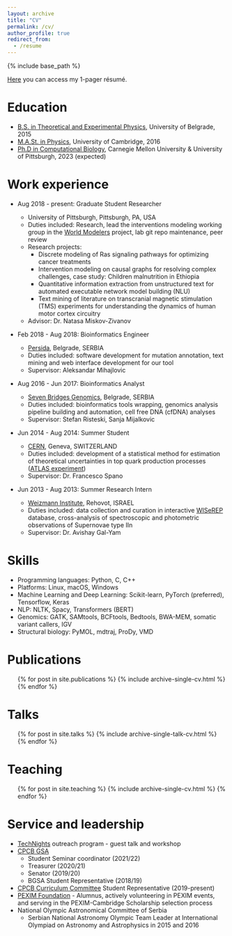 ```yaml
---
layout: archive
title: "CV"
permalink: /cv/
author_profile: true
redirect_from:
  - /resume
---
```


{% include base_path %}

[Here](https://stefan-andjelkovic-pitt.github.io/files/Andjelkovic_Stefan_Resume_2022.pdf) you can access my 1-pager résumé.

Education
======
* [B.S. in Theoretical and Experimental Physics](http://www.ff.bg.ac.rs/Engleski/Undergraduate/Theoretica.html), University of Belgrade, 2015
* [M.A.St. in Physics](https://www.phy.cam.ac.uk/admissions/postgraduate/degreesoffered/mastinphysics), University of Cambridge, 2016
* [Ph.D in Computational Biology](https://bit.ly/cpcb-phd), Carnegie Mellon University & University of Pittsburgh, 2023 (expected)

Work experience
======
* Aug 2018 - present: Graduate Student Researcher
  * University of Pittsburgh, Pittsburgh, PA, USA
  * Duties included: Research, lead the interventions modeling working group in the [World Modelers](https://www.darpa.mil/program/world-modelers) project, lab git repo maintenance, peer review
  * Research projects:
    * Discrete modeling of Ras signaling pathways for optimizing cancer treatments
    * Intervention modeling on causal graphs for resolving complex challenges, case study: Children malnutrition in Ethiopia
    * Quantitative information extraction from unstructured text for automated executable network model building (NLU)
    * Text mining of literature on transcranial magnetic stimulation (TMS) experiments for understanding the dynamics of human motor cortex circuitry
  * Advisor: Dr. Natasa Miskov-Zivanov

* Feb 2018 - Aug 2018: Bioinformatics Engineer
  * [Persida](https://www.persida-bio.com/), Belgrade, SERBIA
  * Duties included: software development for mutation annotation, text mining and web interface development for our tool
  * Supervisor: Aleksandar Mihajlovic

* Aug 2016 - Jun 2017: Bioinformatics Analyst
  * [Seven Bridges Genomics](https://www.sevenbridges.com/), Belgrade, SERBIA
  * Duties included: bioinformatics tools wrapping, genomics analysis pipeline building and automation, cell free DNA (cfDNA) analyses
  * Supervisor: Stefan Risteski, Sanja Mijalkovic

* Jun 2014 - Aug 2014: Summer Student
  * [CERN](https://home.cern/), Geneva, SWITZERLAND
  * Duties included: development of a statistical method for estimation of theoretical uncertainties in top quark production processes ([ATLAS experiment](https://atlas.cern/))
  * Supervisor: Dr. Francesco Spano

* Jun 2013 - Aug 2013: Summer Research Intern
  * [Weizmann Institute](https://www.weizmann.ac.il/particle/), Rehovot, ISRAEL
  * Duties included: data collection and curation in interactive [WISeREP](https://www.wiserep.org) database, cross-analysis of spectroscopic and photometric observations of Supernovae type IIn
  * Supervisor: Dr. Avishay Gal-Yam
  
Skills
======
* Programming languages: Python, C, C++
* Platforms: Linux, macOS, Windows
* Machine Learning and Deep Learning: Scikit-learn, PyTorch (preferred), Tensorflow, Keras
* NLP: NLTK, Spacy, Transformers (BERT)
* Genomics: GATK, SAMtools, BCFtools, Bedtools, BWA-MEM, somatic variant callers, IGV
* Structural biology: PyMOL, mdtraj, ProDy, VMD

Publications
======
  <ul>{% for post in site.publications %}
    {% include archive-single-cv.html %}
  {% endfor %}</ul>
  
Talks
======
  <ul>{% for post in site.talks %}
    {% include archive-single-talk-cv.html %}
  {% endfor %}</ul>
  
Teaching
======
  <ul>{% for post in site.teaching %}
    {% include archive-single-cv.html %}
  {% endfor %}</ul>
  
Service and leadership
======
* [TechNights](https://www.cmu.edu/scs/technights/index.html) outreach program - guest talk and workshop
* [CPCB GSA](http://www.compbio.cmu.edu/people/committees/)
  * Student Seminar coordinator (2021/22)
  * Treasurer (2020/21)
  * Senator (2019/20)
  * BGSA Student Representative (2018/19)
* [CPCB Curriculum Committee](http://www.compbio.cmu.edu/people/committees/) Student Representative (2019-present)
* [PEXIM Foundation](http://www.peximfoundation.org/) - Alumnus, actively volunteering in PEXIM events, and serving in the PEXIM-Cambridge Scholarship selection process
* National Olympic Astronomical Committee of Serbia
  * Serbian National Astronomy Olympic Team Leader at International Olympiad on Astronomy and Astrophysics in 2015 and 2016
